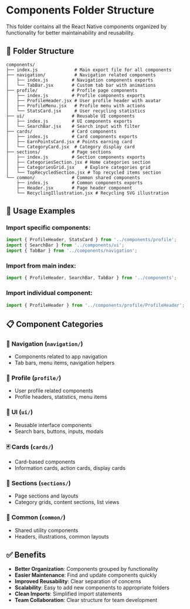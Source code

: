 # Components Folder Structure

This folder contains all the React Native components organized by functionality for better maintainability and reusability.

## 📁 Folder Structure

```
components/
├── index.js              # Main export file for all components
├── navigation/           # Navigation related components
│   ├── index.js         # Navigation components exports
│   └── TabBar.jsx       # Custom tab bar with animations
├── profile/             # Profile page components
│   ├── index.js         # Profile components exports
│   ├── ProfileHeader.jsx # User profile header with avatar
│   ├── ProfileMenu.jsx   # Profile menu with actions
│   └── StatsCard.jsx     # User recycling statistics
├── ui/                  # Reusable UI components
│   ├── index.js         # UI components exports
│   └── SearchBar.jsx    # Search input with filter
├── cards/               # Card components
│   ├── index.js         # Card components exports
│   ├── EarnPointsCard.jsx # Points earning card
│   └── CategoryCard.jsx  # Category display card
├── sections/            # Page sections
│   ├── index.js         # Section components exports
│   ├── CategoriesSection.jsx # Home categories section
│   ├── CategoriesGrid.jsx    # Explore categories grid
│   └── TopRecycledSection.jsx # Top recycled items section
└── common/              # Common shared components
    ├── index.js         # Common components exports
    ├── Header.jsx       # Page header component
    └── RecyclingIllustration.jsx # Recycling SVG illustration
```

## 🚀 Usage Examples

### Import specific components:
```javascript
import { ProfileHeader, StatsCard } from '../components/profile';
import { SearchBar } from '../components/ui';
import { TabBar } from '../components/navigation';
```

### Import from main index:
```javascript
import { ProfileHeader, SearchBar, TabBar } from '../components';
```

### Import individual component:
```javascript
import { ProfileHeader } from '../components/profile/ProfileHeader';
```

## 📋 Component Categories

### 🧭 **Navigation** (`navigation/`)
- Components related to app navigation
- Tab bars, menu items, navigation helpers

### 👤 **Profile** (`profile/`)
- User profile related components
- Profile headers, statistics, menu items

### 🎨 **UI** (`ui/`)
- Reusable interface components
- Search bars, buttons, inputs, modals

### 🃏 **Cards** (`cards/`)
- Card-based components
- Information cards, action cards, display cards

### 📄 **Sections** (`sections/`)
- Page sections and layouts
- Category grids, content sections, list views

### 🔧 **Common** (`common/`)
- Shared utility components
- Headers, illustrations, common layouts

## ✅ Benefits

- **Better Organization**: Components grouped by functionality
- **Easier Maintenance**: Find and update components quickly
- **Improved Reusability**: Clear separation of concerns
- **Scalability**: Easy to add new components to appropriate folders
- **Clean Imports**: Simplified import statements
- **Team Collaboration**: Clear structure for team development
